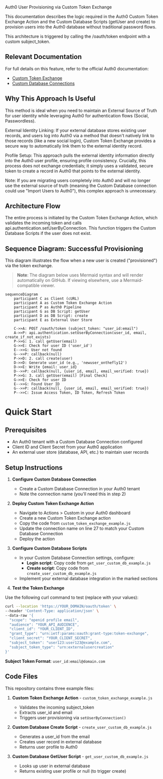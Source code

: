 Auth0 User Provisioning via Custom Token Exchange

This documentation describes the logic required in the Auth0 Custom Token Exchange Action and the Custom Database Scripts (getUser and create) to provision users into the Auth0 database without traditional password flows.

This architecture is triggered by calling the /oauth/token endpoint with a custom subject_token.

## Relevant Documentation

For full details on this feature, refer to the official Auth0 documentation:
- [Custom Token Exchange](https://auth0.com/docs/get-started/authentication-and-authorization-flow/token-exchange)
- [Custom Database Connections](https://auth0.com/docs/customize/database-connections/custom-database)

## Why This Approach Is Useful

This method is ideal when you need to maintain an External Source of Truth for user identity while leveraging Auth0 for authentication flows (Social, Passwordless).

External Identity Linking: If your external database stores existing user records, and users log into Auth0 via a method that doesn't natively link to those records (like a new social login), Custom Token Exchange provides a secure way to automatically link them to the external identity record.

Profile Setup: This approach pulls the external identity information directly into the Auth0 user profile, ensuring profile consistency. Crucially, this process does not exchange credentials; it simply uses a validated, secure token to create a record in Auth0 that points to the external identity.

Note: If you are migrating users completely into Auth0 and will no longer use the external source of truth (meaning the Custom Database connection could use "Import Users to Auth0"), this complex approach is unnecessary.

## Architecture Flow

The entire process is initiated by the Custom Token Exchange Action, which validates the incoming token and calls api.authentication.setUserByConnection. This function triggers the Custom Database Scripts if the user does not exist.

## Sequence Diagram: Successful Provisioning

This diagram illustrates the flow when a new user is created ("provisioned") via the token exchange.

> **Note**: The diagram below uses Mermaid syntax and will render automatically on GitHub. If viewing elsewhere, use a Mermaid-compatible viewer.

```mermaid
sequenceDiagram
    participant C as Client (cURL)
    participant A as Custom Token Exchange Action
    participant P as Auth0 Pipeline
    participant G as DB Script: getUser
    participant D as DB Script: create
    participant E as External User Store

    C->>A: POST /oauth/token (subject_token: "user_id:email")
    A->>P: api.authentication.setUserByConnection(user_id, email, create_if_not_exists)
    P->>G: 1. call getUser(email)
    G->>E: Check for user ID ('user_id')
    E-->>G: User not found
    G-->>P: callback(null)
    P->>D: 2. call create(user)
    D->>D: Generate user_id (e.g., 'newuser_onthefly12')
    D->>E: Write {email: user_id}
    D-->>P: callback(null, {user_id, email, email_verified: true})
    P->>G: 3. call getUser(email) [Final Check]
    G->>E: Check for user ID
    E-->>G: Found User ID
    G-->>P: callback(null, {user_id, email, email_verified: true})
    P-->>C: Issue Access Token, ID Token, Refresh Token
```




# Quick Start

## Prerequisites

- An Auth0 tenant with a Custom Database Connection configured
- Client ID and Client Secret from your Auth0 application
- An external user store (database, API, etc.) to maintain user records

## Setup Instructions

1. **Configure Custom Database Connection**
   - Create a Custom Database Connection in your Auth0 tenant
   - Note the connection name (you'll need this in step 2)

2. **Deploy Custom Token Exchange Action**
   - Navigate to Actions > Custom in your Auth0 dashboard
   - Create a new Custom Token Exchange action
   - Copy the code from `custom_token_exchange_example.js`
   - Update the connection name on line 27 to match your Custom Database Connection
   - Deploy the action

3. **Configure Custom Database Scripts**
   - In your Custom Database Connection settings, configure:
     - **Login script**: Copy code from `get_user_custom_db_example.js`
     - **Create script**: Copy code from `create_user_custom_db_example.js`
   - Implement your external database integration in the marked sections

4. **Test the Token Exchange**

Use the following curl command to test (replace with your values):

```bash
curl --location 'https://YOUR_DOMAIN/oauth/token' \
--header 'Content-Type: application/json' \
--data-raw '{
  "scope": "openid profile email",
  "audience": "YOUR_API_AUDIENCE",
  "client_id": "YOUR_CLIENT_ID",
  "grant_type": "urn:ietf:params:oauth:grant-type:token-exchange",
  "client_secret": "YOUR_CLIENT_SECRET",
  "subject_token": "user123:user123@example.com",
  "subject_token_type": "urn:externalusercreation"
}'
```

**Subject Token Format**: `user_id:email@domain.com`

## Code Files

This repository contains three example files:

1. **Custom Token Exchange Action** - `custom_token_exchange_example.js`
   - Validates the incoming subject_token
   - Extracts user_id and email
   - Triggers user provisioning via `setUserByConnection()`

2. **Custom Database Create Script** - `create_user_custom_db_example.js`
   - Generates a user_id from the email
   - Creates user record in external database
   - Returns user profile to Auth0

3. **Custom Database GetUser Script** - `get_user_custom_db_example.js`
   - Looks up user in external database
   - Returns existing user profile or null (to trigger create)